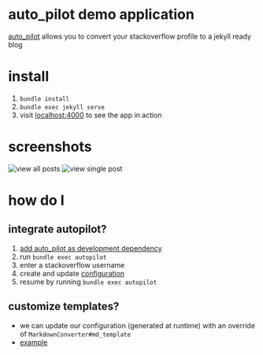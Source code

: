 # auto_pilot demo application

[auto_pilot](http://www.github.com/lfender6445/auto_pilot) allows you to convert your stackoverflow profile to a jekyll ready blog

# install

1. `bundle install`
2. `bundle exec jekyll serve`
3. visit [localhost:4000](http://localhost:4000) to see the app in action

# screenshots
![view all posts](http://i.imgur.com/S6z3NjI.png)
![view single post](http://i.imgur.com/6LZsDEH.png)

# how do I

## integrate autopilot?

1. [add auto_pilot as development dependency](https://github.com/lfender6445/auto_pilot_demo/blob/master/Gemfile#L7)
2. run `bundle exec autopilot`
3. enter a stackoverflow username
4. create and update [configuration](https://github.com/lfender6445/auto_pilot_demo/blob/master/auto_pilot_config.rb)
5. resume by running `bundle exec autopilot`

## customize templates?
- we can update our configuration (generated at runtime) with an override of `MarkdownConverter#md_template`
- [example](https://github.com/lfender6445/auto_pilot_demo/blob/custom_templates/auto_pilot_config.rb#L21)

